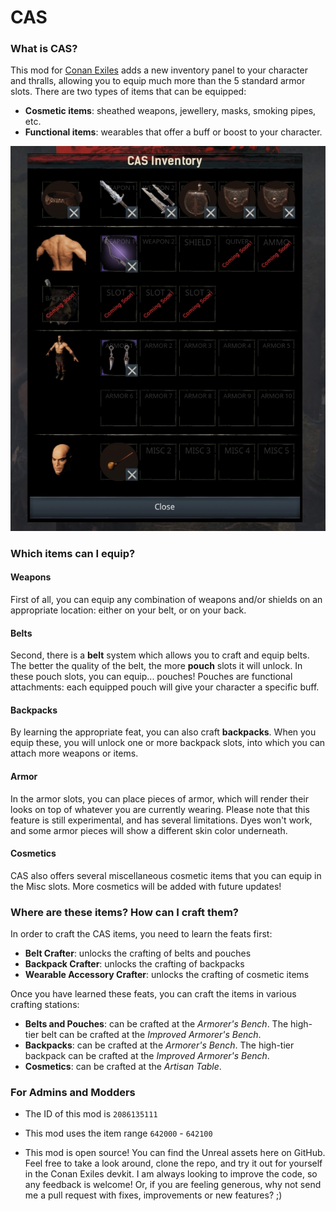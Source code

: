 # CAS

### What is CAS?
This mod for [Conan Exiles](https://www.conanexiles.com) adds a new inventory panel to your character and thralls, allowing you to equip much more than the 5 standard armor slots.
There are two types of items that can be equipped:

- **Cosmetic items**: sheathed weapons, jewellery, masks, smoking pipes, etc.
- **Functional items**: wearables that offer a buff or boost to your character.

![alt](docs/images/cas_inventory_2.jpg)

### Which items can I equip?

#### Weapons

First of all, you can equip any combination of weapons and/or shields on an appropriate location: either on your belt, or on your back.

#### Belts

Second, there is a **belt** system which allows you to craft and equip belts. The better the quality of the belt, the more **pouch** slots it will unlock. In these pouch slots, you can equip... pouches! Pouches are functional attachments: each equipped pouch will give your character a specific buff.

#### Backpacks

By learning the appropriate feat, you can also craft **backpacks**. When you equip these, you will unlock one or more backpack slots, into which you can attach more weapons or items.

#### Armor

In the armor slots, you can place pieces of armor, which will render their looks on top of whatever you are currently wearing.
Please note that this feature is still experimental, and has several limitations. Dyes won't work, and some armor pieces will show a different skin color underneath.

#### Cosmetics

CAS also offers several miscellaneous cosmetic items that you can equip in the Misc slots. More cosmetics will be added with future updates!

### Where are these items? How can I craft them?

In order to craft the CAS items, you need to learn the feats first:

- **Belt Crafter**: unlocks the crafting of belts and pouches
- **Backpack Crafter**: unlocks the crafting of backpacks
- **Wearable Accessory Crafter**: unlocks the crafting of cosmetic items

Once you have learned these feats, you can craft the items in various crafting stations:

- **Belts and Pouches**: can be crafted at the *Armorer's Bench*. The high-tier belt can be crafted at the *Improved Armorer's Bench*.
- **Backpacks**: can be crafted at the *Armorer's Bench*. The high-tier backpack can be crafted at the *Improved Armorer's Bench*.
- **Cosmetics**: can be crafted at the *Artisan Table*.

### For Admins and Modders

- The ID of this mod is `2086135111`

- This mod uses the item range `642000` - `642100`

- This mod is open source! You can find the Unreal assets here on GitHub. Feel free to take a look around, clone the repo, and try it out for yourself in the Conan Exiles devkit. I am always looking to improve the code, so any feedback is welcome! Or, if you are feeling generous, why not send me a pull request with fixes, improvements or new features? ;)
